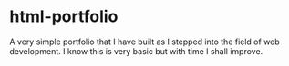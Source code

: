 # html-portfolio
A very simple portfolio that I have built as I stepped into the field of web development. I know this is very basic but with time I shall improve.
